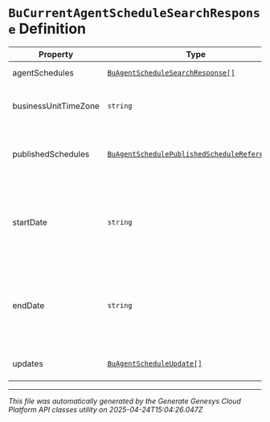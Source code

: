 # `BuCurrentAgentScheduleSearchResponse` Definition

| Property | Type | Required | Description |
|----------|------|----------|-------------|
| agentSchedules | [`BuAgentScheduleSearchResponse[]`](buagentschedulesearchresponse-definition.md) | No | The requested agent schedules |
| businessUnitTimeZone | `string` | No | The time zone configured for the business unit to which this schedule applies |
| publishedSchedules | [`BuAgentSchedulePublishedScheduleReference[]`](buagentschedulepublishedschedulereference-definition.md) | No | References to all published week schedules overlapping the start/end date query parameters |
| startDate | `string` | No | The start date of the schedules. Only populated on notifications. Date time is represented as an ISO-8601 string. For example: yyyy-MM-ddTHH:mm:ss[.mmm]Z |
| endDate | `string` | No | The end date of the schedules. Only populated on notifications. Date time is represented as an ISO-8601 string. For example: yyyy-MM-ddTHH:mm:ss[.mmm]Z |
| updates | [`BuAgentScheduleUpdate[]`](buagentscheduleupdate-definition.md) | No | The list of updates for the schedule. Only used in notifications |

---

*This file was automatically generated by the Generate Genesys Cloud Platform API classes utility on 2025-04-24T15:04:26.047Z*